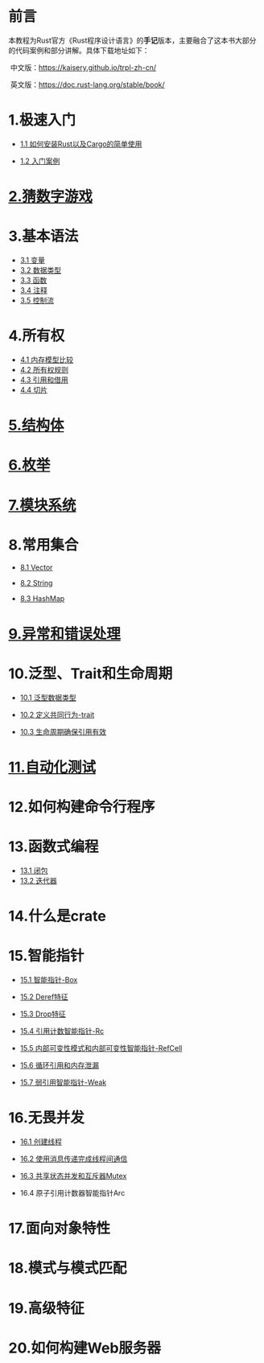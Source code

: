 # 前言

​		本教程为Rust官方《Rust程序设计语言》的**手记**版本，主要融合了这本书大部分的代码案例和部分讲解。具体下载地址如下：

​		中文版：https://kaisery.github.io/trpl-zh-cn/

​		英文版：https://doc.rust-lang.org/stable/book/



# 1.极速入门

- [1.1 如何安装Rust以及Cargo的简单使用](../hello-rust/README.md)

- [1.2 入门案例](../hello-rust/hello.rs)

# [2.猜数字游戏](../../example/guessing-game/src/main.rs)

# 3.基本语法

- [3.1 变量](../variable/src/main.rs)
- [3.2 数据类型](../data-type/src/main.rs)
- [3.3 函数](../function/src/main.rs)
- [3.4 注释](../comment/src/main.rs)
- [3.5 控制流](../condition/src/main.rs)

# 4.所有权

- [4.1 内存模型比较](../owner/doc/memory-model.md)
- [4.2 所有权规则](../owner/README.md)
- [4.3 引用和借用](../borrow-limits/src/main.rs)
- [4.4 切片](../slice/src/main.rs)

# [5.结构体](../struct-type/src/main.rs)

# [6.枚举](../enum-type/src/main.rs)

# [7.模块系统](../modules/README.md)

# 8.常用集合

- [8.1 Vector](../vector-type/src/main.rs)

- [8.2 String](../string-type/src/main.rs)

- [8.3 HashMap](../map-type/src/main.rs)

# [9.异常和错误处理](../panic/README.md)

# 10.泛型、Trait和生命周期

- [10.1 泛型数据类型](../generics/src/main.rs)

- [10.2 定义共同行为-trait](../traits/README.md)

- [10.3 生命周期确保引用有效](../lifetime/src/main.rs)

# [11.自动化测试](../test/README.md)

# 12.如何构建命令行程序

# 13.函数式编程

- [13.1 闭包](../closure/src/main.rs)
- [13.2 迭代器](../iterator/src/main.rs)

# 14.什么是crate

# 15.智能指针

- [15.1 智能指针-Box](../smart-pointer/pointer-box/src/main.rs)

- [15.2 Deref特征](../smart-pointer/trait-deref/src/main.rs)

- [15.3 Drop特征](../smart-pointer/trait-drop/src/main.rs)

- [15.4 引用计数智能指针-Rc](../smart-pointer/pointer-rc/src/main.rs)

- [15.5 内部可变性模式和内部可变性智能指针-RefCell](../smart-pointer/pointer-refcell/src/main.rs)

- [15.6 循环引用和内存泄漏](../smart-pointer/circual-refer-and-memory-leak/src/main.rs)
- [15.7 弱引用智能指针-Weak](../smart-pointer/pointer-weak/src/main.rs)

# 16.无畏并发

- [16.1 创建线程](../concurrency/thread/src/main.rs)

- [16.2 使用消息传递完成线程间通信](../concurrency/channel/src/main.rs)

- [16.3 共享状态并发和互斥器Mutex](../concurrency/mutex/src/main.rs)
- 16.4 原子引用计数器智能指针Arc

# 17.面向对象特性

# 18.模式与模式匹配

# 19.高级特征

# 20.如何构建Web服务器



